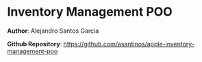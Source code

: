 # Inventory Management POO

**Author**: Alejandro Santos Garcia

**Github Repository**: https://github.com/asantinos/apple-inventory-management-poo